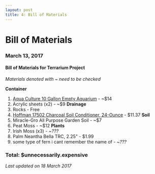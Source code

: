```yaml
---
layout: post
title: 4: Bill of Materials
---
```


# Bill of Materials

### March 13, 2017

#### Bill of Materials for Terrarium Project
_Materials denoted with ~ need to be checked_

**Container**
1. [Aqua Culture 10 Gallon Empty Aquarium](https://www.walmart.com/ip/Aquaculture-10-Empty-Aquarium/144433503?wmlspartner=wlpa&selectedSellerId=0&adid=22222222227039953670&wl0=&wl1=g&wl2=c&wl3=90994642832&wl4=pla-184879976672&wl5=9030458&wl6=&wl7=&wl8=&wl9=pla&wl10=8175035&wl11=online&wl12=144433503&wl13=&veh=sem) - ~$14
2. Acrylic sheets (x2) - ~$9
**Drainage**
3. Rocks - Free
4. [Hoffman 17502 Charcoal Soil Conditioner, 24-Ounce](https://www.amazon.com/gp/product/B001ACPZ0W/ref=oh_aui_detailpage_o00_s00?ie=UTF8&psc=1) - $11.37
**Soil**
5. Miracle-Gro All Purpose Garden Soil - ~$7
6. Peat Moss - ~$12
**Plants**
7. Irish Moss (x3) - ~_???_
8. Palm Neantha Bella TRC, 2.25" - $1.99
9. some type of fern i cant remember the name of - ~_???_

### Total: $unnecessarily.expensive


_Last updated on 18 March 2017_
